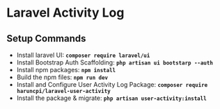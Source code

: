 # Laravel Activity Log

## Setup Commands

- Install laravel UI: **`composer require laravel/ui`**
- Install Bootstrap Auth Scaffolding: **`php artisan ui bootstarp --auth`**
- Install npm packages: **`npm install`**
- Build the npm files: **`npm run dev`**
- Install and Configure User Activity Log Package: **`composer require haruncpi/laravel-user-activity`**
- Install the package & migrate: **`php artisan user-activity:install`**
